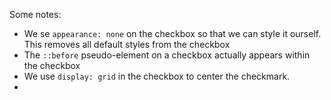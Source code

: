 
Some notes:
* We se `appearance: none` on the checkbox so that we can style it ourself. This removes all default styles from the checkbox
* The `::before` pseudo-element on a checkbox actually appears within the checkbox
* We use `display: grid` in the checkbox to center the checkmark.
* 